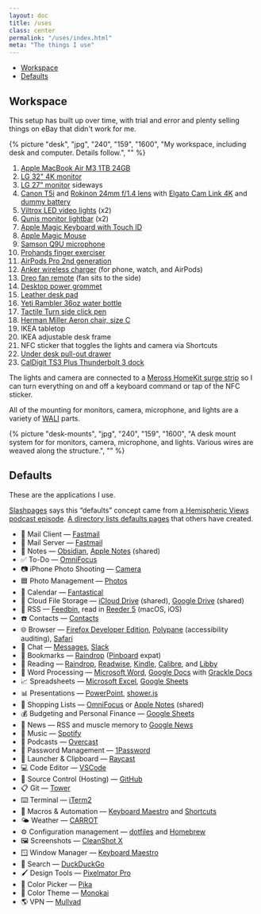 ```yaml
---
layout: doc
title: /uses
class: center
permalink: "/uses/index.html"
meta: "The things I use"
---
```


- [Workspace](#workspace)
- [Defaults](#defaults)

<h2 id="workspace" tabindex="-1">Workspace</h2>

This setup has built up over time, with trial and error and plenty selling things on eBay that didn't work for me.

{% picture "desk", "jpg", "240", "159", "1600", "My workspace, including desk and computer. Details follow.", "" %}

1. [Apple MacBook Air M3 1TB 24GB](https://www.apple.com/macbook-air/)
2. [LG 32&quot; 4K monitor](https://www.amazon.com/dp/B08BCR862L)
3. [LG 27&quot; monitor](https://www.amazon.com/dp/B078GVTD9N) sideways
4. [Canon T5i](https://www.amazon.com/dp/B014RK8XIE) and [Rokinon 24mm f/1.4 lens](https://www.amazon.com/gp/product/B006YM9L26/) with [Elgato Cam Link 4K](https://www.amazon.com/gp/product/B09B2YBMCV/) and [dummy battery](https://www.amazon.com/gp/product/B01EMNB8P6/)
5. [Viltrox LED video lights](https://www.amazon.com/gp/product/B07D8TTFSR/) (x2)
6. [Qunis monitor lightbar](https://www.amazon.com/gp/product/B08DKQ3JG1/) (x2)
7. [Apple Magic Keyboard with Touch ID](https://www.apple.com/shop/product/MXK73LL/A/magic-keyboard-with-touch-id-and-numeric-keypad-for-mac-models-with-apple-silicon-usb-c-us-english-white-keys)
8. [Apple Magic Mouse](https://www.apple.com/shop/product/MXK53AM/A/magic-mouse-usb%E2%80%91c-white-multi-touch-surface)
9. [Samson Q9U microphone](https://www.amazon.com/dp/B0848D6TBR)
10. [Prohands finger exerciser](https://www.amazon.com/gp/product/B000UMFT22/)
11. [AirPods Pro 2nd generation](https://www.apple.com/airpods-pro/)
12. [Anker wireless charger](https://www.amazon.com/gp/product/B0CFXLVY1V/) (for phone, watch, and AirPods)
13. [Dreo fan remote](https://www.amazon.com/gp/product/B0BSHBTV4V/) (fan sits to the side)
14. [Desktop power grommet](https://www.amazon.com/gp/product/B09377NWV2/)
15. [Leather desk pad](https://www.amazon.com/gp/product/B01NCPV86S/)
16. [Yeti Rambler 36oz water bottle](https://www.yeti.com/drinkware/hydration/21071504116.html)
17. [Tactile Turn side click pen](https://tactileturn.com/products/side-click-pen)
18. [Herman Miller Aeron chair, size C](https://www.hermanmiller.com/products/seating/office-chairs/aeron-chair/)
19. IKEA tabletop
20. IKEA adjustable desk frame
21. NFC sticker that toggles the lights and camera via Shortcuts
22. [Under desk pull-out drawer](https://www.amazon.com/gp/product/B08JPDL9ZD/)
23. [CalDigit TS3 Plus Thunderbolt 3 dock](https://www.amazon.com/dp/B07CZPV8DF)

The lights and camera are connected to a [Meross HomeKit surge strip](https://www.amazon.com/gp/product/B0BC1B7H4D/) so I can turn everything on and off a keyboard command or tap of the NFC sticker.

All of the mounting for monitors, camera, microphone, and lights are a variety of [WALI](https://www.amazon.com/stores/WALI/page/9CD1A506-2A19-4EDE-8601-11EE17CCB904) parts.

{% picture "desk-mounts", "jpg", "240", "159", "1600", "A desk mount system for for monitors, camera, microphone, and lights. Various wires are weaved along the structure.", "" %}

<h2 id="defaults" tabindex="-1">Defaults</h2>

These are the applications I use.

[Slashpages](https://slashpages.net/#defaults) says this &ldquo;defaults&rdquo; concept came from [a Hemispheric Views podcast episode](https://listen.hemisphericviews.com/097). [A directory lists defaults pages](https://defaults.rknight.me) that others have created.

<!-- double-check disable -->

- <span aria-hidden="true">📨 </span>Mail Client — [Fastmail](https://www.fastmail.com)
- <span aria-hidden="true">📮 </span>Mail Server — [Fastmail](https://www.fastmail.com)
- <span aria-hidden="true">📝 </span>Notes — [Obsidian](https://obsidian.md), [Apple Notes](https://apps.apple.com/us/app/notes/id1110145109) (shared)
- <span aria-hidden="true">✅ </span>To-Do — [OmniFocus](https://www.omnigroup.com/omnifocus)
- <span aria-hidden="true">📷 </span>iPhone Photo Shooting — [Camera](https://apps.apple.com/us/app/camera/id1584216193)
- <span aria-hidden="true">🟦 </span>Photo Management — [Photos](https://apps.apple.com/us/app/photos/id1584215428)
- <span aria-hidden="true">📆 </span>Calendar — [Fantastical](https://flexibits.com/fantastical)
- <span aria-hidden="true">📁 </span>Cloud File Storage — [iCloud Drive](https://www.icloud.com/iclouddrive) (shared), [Google Drive](https://www.google.com/drive/) (shared)
- <span aria-hidden="true">📖 </span>RSS — [Feedbin](https://feedbin.com/), read in [Reeder 5](https://www.reederapp.com/) (macOS, iOS)
- <span aria-hidden="true">☎️ </span>Contacts — [Contacts](https://apps.apple.com/us/app/contacts/id1069512615)
- <span aria-hidden="true">🌐 </span>Browser — [Firefox Developer Edition](https://www.mozilla.org/en-US/firefox/developer/), [Polypane](https://polypane.app/) (accessibility auditing), [Safari](https://apps.apple.com/us/app/safari/id1146562112)
- <span aria-hidden="true">💬 </span>Chat — [Messages](https://apps.apple.com/us/app/messages/id1146560473), [Slack](https://slack.com/)
- <span aria-hidden="true">🔖 </span>Bookmarks — [Raindrop](https://raindrop.io/) ([Pinboard](https://pinboard.in/) expat)
- <span aria-hidden="true">📑 </span>Reading — [Raindrop](https://raindrop.io/), [Readwise](https://readwise.io/), [Kindle](https://www.amazon.com/kindle-paperwhite-Signature-Edition/dp/B08B495319), [Calibre](https://calibre-ebook.com/), and [Libby](https://libbyapp.com/)
- <span aria-hidden="true">📜 </span>Word Processing — [Microsoft Word](https://www.microsoft.com/en-us/microsoft-365/word), [Google Docs](https://docs.google.com/) with [Grackle Docs](https://workspace.google.com/marketplace/app/grackle_docs/1085622905455)
- <span aria-hidden="true">📈 </span>Spreadsheets — [Microsoft Excel](https://www.microsoft.com/en-us/microsoft-365/excel), [Google Sheets](https://www.google.com/sheets/about/)
- <span aria-hidden="true">📊 </span>Presentations — [PowerPoint](https://www.microsoft.com/en-us/microsoft-365/powerpoint), [shower.js](https://github.com/shower/shower)
- <span aria-hidden="true">🛒 </span>Shopping Lists — [OmniFocus](https://www.omnigroup.com/omnifocus) or [Apple Notes](https://apps.apple.com/us/app/notes/id1110145109) (shared)
- <span aria-hidden="true">💰 </span>Budgeting and Personal Finance — [Google Sheets](https://www.google.com/sheets/about/)
- <span aria-hidden="true">📰 </span>News — RSS and muscle memory to [Google News](https://news.google.com)
- <span aria-hidden="true">🎵 </span>Music — [Spotify](https://www.spotify.com/)
- <span aria-hidden="true">🎤 </span>Podcasts — [Overcast](https://overcast.fm/)
- <span aria-hidden="true">🔐 </span>Password Management — [1Password](https://1password.com/)
- <span aria-hidden="true">🚀 </span>Launcher & Clipboard — [Raycast](https://www.raycast.com/)
- <span aria-hidden="true">💻 </span>Code Editor — [VSCode](https://code.visualstudio.com/)
- <span aria-hidden="true">📀 </span>Source Control (Hosting) — [GitHub](https://github.com/)
- <span aria-hidden="true">📋 </span>Git — [Tower](https://www.git-tower.com/)
- <span aria-hidden="true">⌨️ </span>Terminal — [iTerm2](https://iterm2.com/)
- <span aria-hidden="true">🤖 </span>Macros &amp; Automation — [Keyboard Maestro](https://www.keyboardmaestro.com) and [Shortcuts](https://apps.apple.com/us/app/shortcuts/id915249334)
- <span aria-hidden="true">🌤️ </span>Weather — [CARROT](https://www.meetcarrot.com/weather/)
- <span aria-hidden="true">⚙️ </span>Configuration management — [dotfiles](https://github.com/jsnmrs/dotfiles) and [Homebrew](https://brew.sh/)
- <span aria-hidden="true">🖼️ </span>Screenshots — [CleanShot X](https://cleanshot.com/)
- <span aria-hidden="true">🪟 </span>Window Manager — [Keyboard Maestro](https://www.keyboardmaestro.com)
- <span aria-hidden="true">🔎 </span>Search — [DuckDuckGo](https://duckduckgo.com/)
- <span aria-hidden="true">🖌️ </span>Design Tools — [Pixelmator Pro](https://www.pixelmator.com/pro/)
- <span aria-hidden="true">🔎 </span>Color Picker — [Pika](https://superhighfives.com/pika)
- <span aria-hidden="true">🎨 </span>Color Theme — [Monokai](https://monokai.com/)
- <span aria-hidden="true">🌎 </span>VPN — [Mullvad](https://mullvad.net/en)
